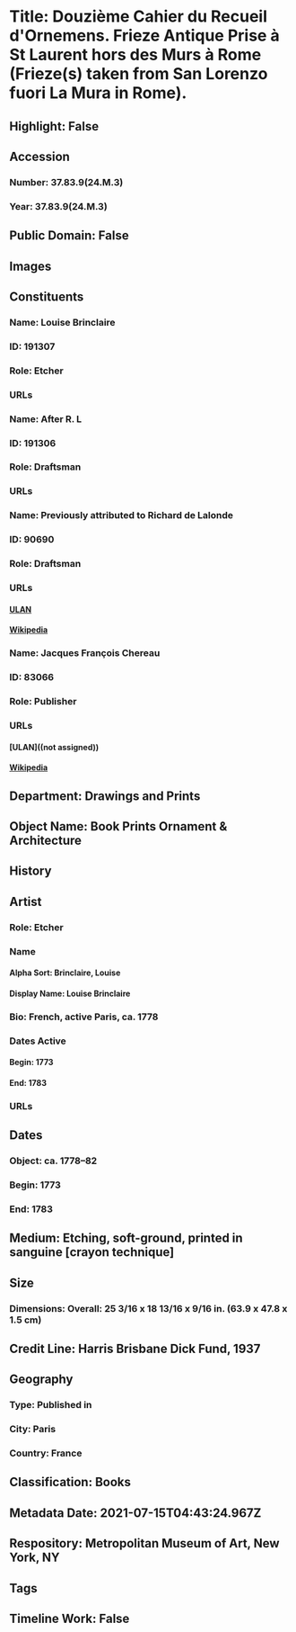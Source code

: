 # Title: Douzième Cahier du Recueil d'Ornemens. Frieze Antique Prise à St Laurent hors des Murs à Rome (Frieze(s) taken from San Lorenzo fuori La Mura in Rome).
## Highlight: False
## Accession
### Number: 37.83.9(24.M.3)
### Year: 37.83.9(24.M.3)
## Public Domain: False
## Images
## Constituents
### Name: Louise Brinclaire
### ID: 191307
### Role: Etcher
### URLs
### Name: After R. L
### ID: 191306
### Role: Draftsman
### URLs
### Name: Previously attributed to Richard de Lalonde
### ID: 90690
### Role: Draftsman
### URLs
#### [ULAN](http://vocab.getty.edu/page/ulan/500004250)
#### [Wikipedia](https://www.wikidata.org/wiki/Q61957775)
### Name: Jacques François Chereau
### ID: 83066
### Role: Publisher
### URLs
#### [ULAN]((not assigned))
#### [Wikipedia](https://www.wikidata.org/wiki/Q50224708)
## Department: Drawings and Prints
## Object Name: Book Prints Ornament & Architecture
## History
## Artist
### Role: Etcher
### Name
#### Alpha Sort: Brinclaire, Louise
#### Display Name: Louise Brinclaire
### Bio: French, active Paris, ca. 1778
### Dates Active
#### Begin: 1773
#### End: 1783
### URLs
## Dates
### Object: ca. 1778–82
### Begin: 1773
### End: 1783
## Medium: Etching, soft-ground, printed in sanguine [crayon technique]
## Size
### Dimensions: Overall: 25 3/16 x 18 13/16 x 9/16 in. (63.9 x 47.8 x 1.5 cm)
## Credit Line: Harris Brisbane Dick Fund, 1937
## Geography
### Type: Published in
### City: Paris
### Country: France
## Classification: Books
## Metadata Date: 2021-07-15T04:43:24.967Z
## Respository: Metropolitan Museum of Art, New York, NY
## Tags
## Timeline Work: False